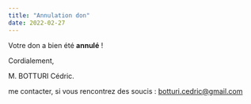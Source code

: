```yaml
---
title: "Annulation don"
date: 2022-02-27
---
```


Votre don a bien été **annulé** !

Cordialement,

M. BOTTURI Cédric.

me contacter, si vous rencontrez des soucis : [botturi.cedric@gmail.com](mailto:botturi.cedric@gmail.com)
